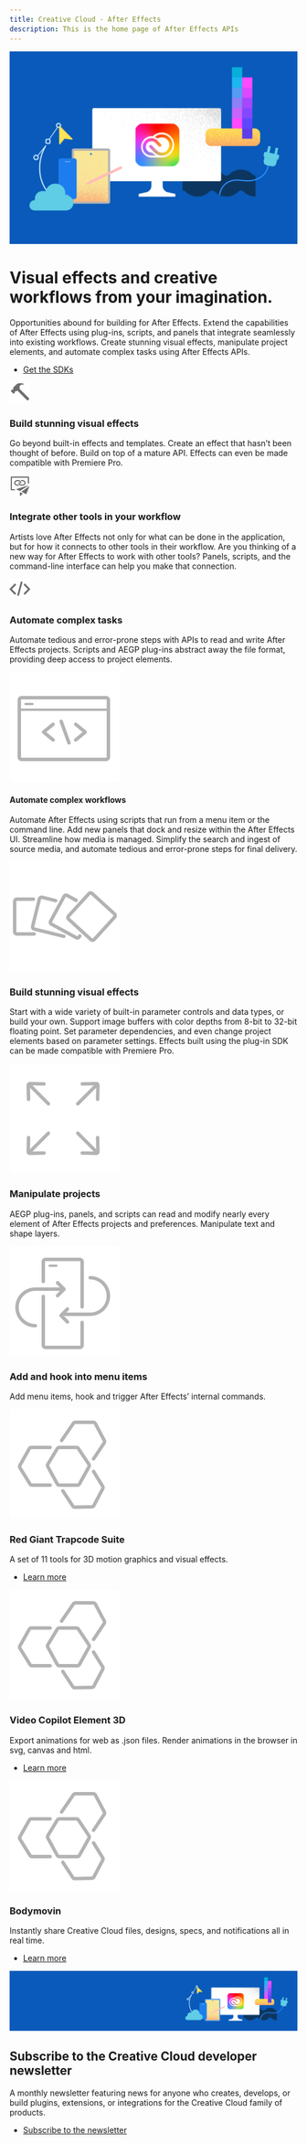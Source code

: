 ```yaml
---
title: Creative Cloud - After Effects
description: This is the home page of After Effects APIs 
---
```


<Hero slots="image, heading, text, buttons" variant="halfwidth" />

![Creative Cloud banner](images/cc-hero.png)

#  Visual effects and creative workflows from your imagination.

Opportunities abound for building for After Effects. Extend the capabilities of After Effects using plug-ins, scripts, and panels that integrate seamlessly into existing workflows. Create stunning visual effects, manipulate project elements, and automate complex tasks using After Effects APIs.

* [Get the SDKs](https://console.adobe.io/downloads/ae)



<TextBlock slots="image, heading, text" width="33%" theme="light" isCentered />

![alt text](images/Smock_Hammer_18_N.svg)

### Build stunning visual effects

Go beyond built-in effects and templates. Create an effect that hasn’t been thought of before. Build on top of a mature API. Effects can even be made compatible with Premiere Pro.

<TextBlock slots="image, heading, text" width="33%" theme="light" isCentered />

![alt text](images/Smock_AssetsLinkedPublished_18_N.svg)

### Integrate other tools in your workflow

Artists love After Effects not only for what can be done in the application, but for how it connects to other tools in their workflow. Are you thinking of a new way for After Effects to work with other tools? Panels, scripts, and the command-line interface can help you make that connection.

<TextBlock slots="image, heading, text" width="33%" theme="light" isCentered />

![alt text](images/Smock_Code_18_N.svg)

### Automate complex tasks

Automate tedious and error-prone steps with APIs to read and write After Effects projects. Scripts and AEGP plug-ins abstract away the file format, providing deep access to project elements.


<TextBlock slots="image, heading, text"  width="25%" theme="dark" isCentered />

![alt text](images/S_IlluScriptingAndActions_96.svg)

#### Automate complex workflows

Automate After Effects using scripts that run from a menu item or the command line. Add new panels that dock and resize within the After Effects UI. Streamline how media is managed. Simplify the search and ingest of source media, and automate tedious and error-prone steps for final delivery.

<TextBlock slots="image, heading, text"  width="25%" theme="dark" isCentered />

![alt text](images/S_IlluEffectsAndTransitions_96.svg)

### Build stunning visual effects

Start with a wide variety of built-in parameter controls and data types, or build your own. Support image buffers with color depths from 8-bit to 32-bit floating point. Set parameter dependencies, and even change project elements based on parameter settings. Effects built using the plug-in SDK can be made compatible with Premiere Pro.

<TextBlock slots="image, heading, text"  width="25%" theme="dark" isCentered />

![alt text](images/S_IlluExtend_96.svg)

### Manipulate projects

AEGP plug-ins, panels, and scripts can read and modify nearly every element of After Effects projects and preferences. Manipulate text and shape layers.


<TextBlock slots="image, heading, text" width="25%" theme="dark" isCentered />

![alt text](images/S_IlluAutoLayoutPlugIns_96.svg)

### Add and hook into menu items

Add menu items, hook and trigger After Effects’ internal commands.


<TextBlock slots="image, heading, text, links" width="33%" theme="light" isCentered />

![generic logo](images/S_IlluExtensions_96.svg)

### Red Giant Trapcode Suite

A set of 11 tools for 3D motion graphics and visual effects.

* [Learn more](hhttp://www.redgiant.com/products/trapcode-suite/)




<TextBlock slots="image, heading, text, links" width="33%" theme="light" isCentered />

![generic logo](images/S_IlluExtensions_96.svg)

### Video Copilot Element 3D

Export animations for web as .json files. Render animations in the browser in svg, canvas and html.

* [Learn more](https://www.videocopilot.net/products/element2/)




<TextBlock slots="image, heading, text, links" width="33%" theme="light" isCentered />

![generic logo](images/S_IlluExtensions_96.svg)

### Bodymovin

Instantly share Creative Cloud files, designs, specs, and notifications all in real time.

* [Learn more](http://aescripts.com/bodymovin/)



<SummaryBlock slots="image, heading, text, buttons" background="rgb(246, 16, 27)" />

![CC banner](images/cc-banner.png)

## Subscribe to the Creative Cloud developer newsletter 

A monthly newsletter featuring news for anyone who creates, develops, or build plugins, extensions, or integrations for the
Creative Cloud family of products.

* [Subscribe to the newsletter](https://www.adobe.com/subscription/ccdevnewsletter.html)